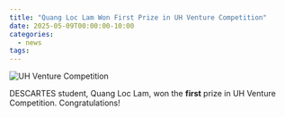 ```yaml
---
title: "Quang Loc Lam Won First Prize in UH Venture Competition"
date: 2025-05-09T00:00:00-10:00
categories:
  - news
tags:
---
```


<img src="/assets/images/news-events-photos/2025-05-09-loc-uh-venture-competition.png" alt="UH Venture Competition" style="max-width: 100%; width: auto; height: auto;">

DESCARTES student, Quang Loc Lam, won the **first** prize in UH Venture Competition. Congratulations!
